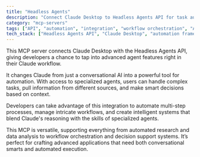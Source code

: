 ```yaml
---
title: "Headless Agents"
description: "Connect Claude Desktop to Headless Agents API for task automation, information retrieval, and complex decision-making workflows."
category: "mcp-servers"
tags: ["API", "automation", "integration", "workflow orchestration", "AI agents", "task automation", "decision support"]
tech_stack: ["Headless Agents API", "Claude Desktop", "automation frameworks", "AI technologies", "data retrieval systems"]
---
```


This MCP server connects Claude Desktop with the Headless Agents API, giving developers a chance to tap into advanced agent features right in their Claude workflow.

It changes Claude from just a conversational AI into a powerful tool for automation. With access to specialized agents, users can handle complex tasks, pull information from different sources, and make smart decisions based on context.

Developers can take advantage of this integration to automate multi-step processes, manage intricate workflows, and create intelligent systems that blend Claude's reasoning with the skills of specialized agents.

This MCP is versatile, supporting everything from automated research and data analysis to workflow orchestration and decision support systems. It’s perfect for crafting advanced applications that need both conversational smarts and automated execution.